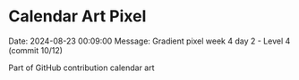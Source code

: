 # Calendar Art Pixel

Date: 2024-08-23 00:09:00
Message: Gradient pixel week 4 day 2 - Level 4 (commit 10/12)

Part of GitHub contribution calendar art
